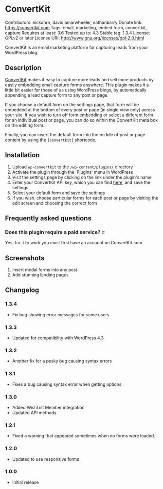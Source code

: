 # ConvertKit
Contributors: nickohrn, davidlamarwheeler, nathanbarry
Donate link: https://convertkit.com
Tags: email, marketing, embed form, convertkit, capture
Requires at least: 3.6
Tested up to: 4.3
Stable tag: 1.3.4
License: GPLv2 or later
License URI: http://www.gnu.org/licenses/gpl-2.0.html

ConvertKit is an email marketing platform for capturing leads from your WordPress blog.

## Description

[ConvertKit](https://convertkit.com) makes it easy to capture more leads and sell more products by easily
embedding email capture forms anywhere. This plugin makes it a little bit easier for those of us using WordPress
blogs, by automatically appending a lead capture form to any post or page.

If you choose a default form on the settings page, that form will be embedded at the bottom of every post or page
(in single view only) across your site. If you wish to turn off form embedding or select a different form for
an individual post or page, you can do so within the ConvertKit meta box on the editing form.

Finally, you can insert the default form into the middle of post or page content by using the `[convertkit]` shortcode.

## Installation

1. Upload `wp-convertkit` to the `/wp-content/plugins/` directory
2. Activate the plugin through the 'Plugins' menu in WordPress
3. Visit the settings page by clicking on the link under the plugin's name
4. Enter your ConvertKit API key, which you can find [here](https://app.convertkit.com/account/edit), and save the settings
5. Select your default form and save the settings
6. If you wish, choose particular forms for each post or page by visiting the edit screen and choosing the correct form

## Frequently asked questions

### Does this plugin require a paid service? =

Yes, for it to work you must first have an account on ConvertKit.com

## Screenshots

1. Insert modal forms into any post
2. Add stunning landing pages

## Changelog

### 1.3.4

* Fix bug showing error messages for some users

### 1.3.3

* Updated for compatibility with WordPress 4.3

### 1.3.2

* Another fix for a pesky bug causing syntax errors

### 1.3.1

* Fixes a bug causing syntax error when getting options

### 1.3.0

* Added WishList Member integration
* Updated API methods

### 1.2.1

* Fixed a warning that appeared sometimes when no forms were loaded.

### 1.2.0

* Updated to use responsive forms

### 1.0.0

* Initial release
